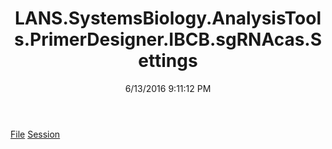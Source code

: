 ﻿---
title: LANS.SystemsBiology.AnalysisTools.PrimerDesigner.IBCB.sgRNAcas.Settings
date: 6/13/2016 9:11:12 PM
---

[File](T-LANS.SystemsBiology.AnalysisTools.PrimerDesigner.IBCB.sgRNAcas.Settings.File.html)
[Session](T-LANS.SystemsBiology.AnalysisTools.PrimerDesigner.IBCB.sgRNAcas.Settings.Session.html)
